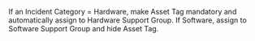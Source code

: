 If an Incident Category = Hardware, make Asset Tag mandatory and automatically assign to Hardware Support Group.
If Software, assign to Software Support Group and hide Asset Tag.
